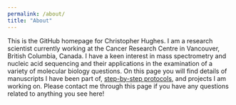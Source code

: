 ```yaml
---
permalink: /about/
title: "About"
---
```


This is the GitHub homepage for Christopher Hughes. I am a research scientist currently working at the Cancer Research Centre in Vancouver, British Columbia, Canada. I have a keen interest in mass spectrometry and nucleic acid sequencing and their applications in the examination of a variety of molecular biology questions. On this page you will find details of manuscripts I have been part of, [step-by-step protocols](https://chrishuges.github.io/protocols/), and projects I am working on. Please contact me through this page if you have any questions related to anything you see here!
